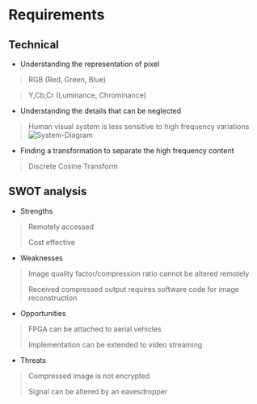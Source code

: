# Requirements

## Technical
* Understanding the representation of pixel
> RGB (Red, Green, Blue)

> Y,Cb,Cr (Luminance, Chrominance)

* Understanding the details that can be neglected
> Human visual system is less sensitive to high frequency variations
![System-Diagram](https://github.com/A-Sathvik/LTTS_Mini_project/blob/main/Requirements/Frequency%20variation.JPG)

* Finding a transformation to separate the high frequency content
> Discrete Cosine Transform

## SWOT analysis
* Strengths
> Remotely accessed
>
> Cost effective

* Weaknesses
> Image quality factor/compression ratio cannot be altered remotely
> 
> Received compressed output requires software code for image reconstruction

* Opportunities
> FPGA can be attached to aerial vehicles
> 
> Implementation can be extended to video streaming

* Threats
> Compressed image is not encrypted
> 
> Signal can be altered by an eavesdropper

